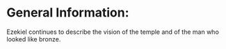 # General Information:

Ezekiel continues to describe the vision of the temple and of the man who looked like bronze.